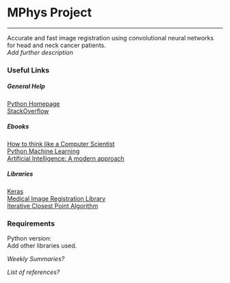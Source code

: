 # MPhys Project 
---
Accurate and fast image registration using convolutional neural networks for head and neck cancer patients.<br>
*Add further description* <br>

### Useful Links
##### _General Help_
[Python Homepage](https://www.python.org/ "Python Documentation") <br> 
[StackOverflow](https://stackoverflow.com/ "Stack Overflow")<br>
##### _Ebooks_
[How to think like a Computer Scientist](http://interactivepython.org/runestone/static/thinkcspy/index.html)<br>
[Python Machine Learning](https://ebookcentral.proquest.com/lib/manchester/detail.action?docID=4191233)<br>
[Artificial Intelligence: A modern approach](http://thuvien.thanglong.edu.vn:8081/dspace/bitstream/DHTL_123456789/4010/1/CS503-2.pdf)<br>
##### _Libraries_
[Keras](https://keras.io/ "Keras Documentation") <br>
[Medical Image Registration Library](https://pypi.org/project/SimpleElastix/0.10.0.post224/ "SimpleElastix")<br>
[Iterative Closest Point Algorithm](https://pypi.org/project/ICP/2.1.1/ "ICP")<br>

### Requirements
Python version:<br>
Add other libraries used.<br>

*Weekly Summaries?*

*List of references?*
